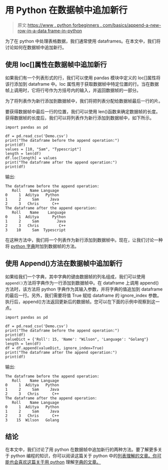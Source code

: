 # 用 Python 在数据帧中追加新行

> 原文:[https://www . python forbeginners . com/basics/append-a-new-row-in-a-data frame-in-python](https://www.pythonforbeginners.com/basics/append-a-new-row-in-a-dataframe-in-python)

为了在 python 中处理表格数据，我们通常使用 dataframes。在本文中，我们将讨论如何在数据帧中追加新行。

## 使用 loc[]属性在数据帧中追加新行

如果我们有一个列表形式的行，我们可以使用 pandas 模块中定义的 loc[]属性将该行添加到 dataframe 中。loc 属性用于获取数据帧中特定位置的行。当在数据帧上调用时，它将行号作为方括号内的输入，并返回数据帧的一部分。

为了将列表作为新行添加到数据帧中，我们将把列表分配给数据帧最后一行的片。

要获得数据帧中最后一行的位置，我们可以使用 len()函数来确定数据帧的长度。获得数据帧的长度后，我们可以将列表作为新行添加到数据帧中，如下所示。

```
import pandas as pd

df = pd.read_csv('Demo.csv')
print("The dataframe before the append operation:")
print(df)
values = [10, "Sam", "Typescript"]
length = len(df)
df.loc[length] = values
print("The dataframe after the append operation:")
print(df)
```

输出:

```
The dataframe before the append operation:
   Roll    Name Language
0     1  Aditya   Python
1     2     Sam     Java
2     3   Chris      C++
The dataframe after the append operation:
   Roll    Name    Language
0     1  Aditya      Python
1     2     Sam        Java
2     3   Chris         C++
3    10     Sam  Typescript
```

在这种方法中，我们将一个列表作为新行添加到数据帧中。现在，让我们讨论一种将 [python 字典](https://www.pythonforbeginners.com/dictionary/how-to-use-dictionaries-in-python/)附加到数据帧的方法。

## 使用 Append()方法在数据帧中追加新行

如果给我们一个字典，其中字典的键由数据帧的列名组成，我们可以使用`append()`方法将字典作为一行添加到数据帧中。在 dataframe 上调用 append()方法时，该方法将 python 字典作为其输入参数，并将字典的值追加到 dataframe 的最后一行。另外，我们需要将值 True 赋给 dataframe 的 ignore_index 参数。执行后，append()方法返回更新后的数据帧。您可以在下面的示例中观察到这一点。

```
import pandas as pd

df = pd.read_csv('Demo.csv')
print("The dataframe before the append operation:")
print(df)
valueDict = {'Roll': 15, 'Name': "Wilson", 'Language': "Golang"}
length = len(df)
df = df.append(valueDict, ignore_index=True)
print("The dataframe after the append operation:")
print(df)
```

输出:

```
The dataframe before the append operation:
   Roll    Name Language
0     1  Aditya   Python
1     2     Sam     Java
2     3   Chris      C++
The dataframe after the append operation:
   Roll    Name Language
0     1  Aditya   Python
1     2     Sam     Java
2     3   Chris      C++
3    15  Wilson   Golang
```

## 结论

在本文中，我们讨论了用 python 在数据帧中追加新行的两种方法。要了解更多关于 python 编程的知识，你可以阅读这篇关于 python 中的[列表理解的文章。你可能也会喜欢这篇关于用 python](https://www.pythonforbeginners.com/basics/list-comprehensions-in-python) 理解[字典的文章。](https://www.pythonforbeginners.com/dictionary/dictionary-comprehension-in-python)